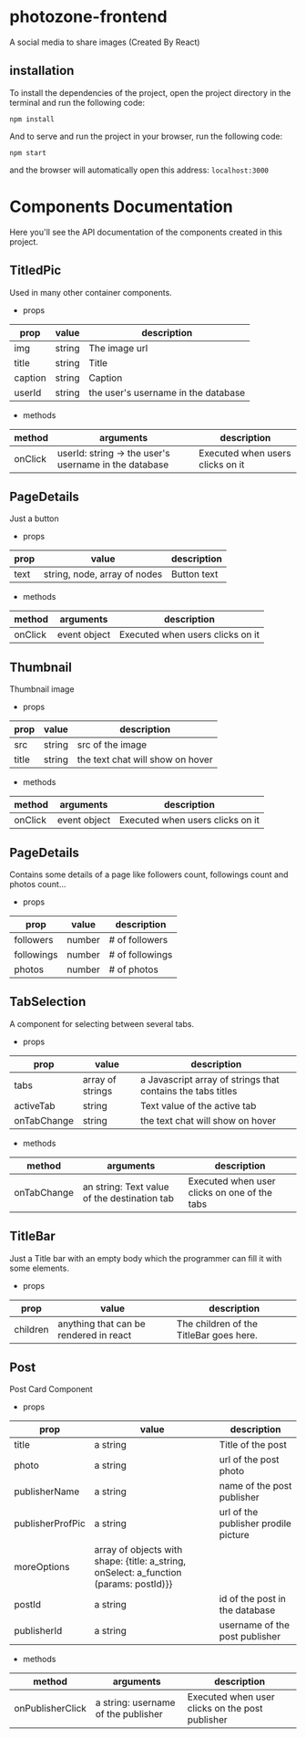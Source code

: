 # photozone-frontend
A social media to share images (Created By React)
## installation
To install the dependencies of the project, open the project directory in the terminal and run the following code:
```
npm install
```
And to serve and run the project in your browser, run the following code:
```
npm start
```
and the browser will automatically open this address: `localhost:3000`
# Components Documentation
Here you'll see the API documentation of the components created in this project.

## TitledPic
Used in many other container components.
- props

| prop    | value  | description   |
|---------|--------|---------------|
| img     | string | The image url |
| title   | string | Title         |
| caption | string | Caption       |
| userId | string | the user's username in the database       |

- methods

| method  | arguments                      | description   |
|---------|----------------------------------|---------------|
| onClick | userId: string -> the user's username in the database | Executed when users clicks on it |


## PageDetails
Just a button
- props

| prop    | value  | description   |
|---------|--------|---------------|
| text    | string, node, array of nodes |  Button text  |

- methods

| method  | arguments                      | description   |
|---------|----------------------------------|---------------|
| onClick | event object | Executed when users clicks on it|

## Thumbnail
Thumbnail image
- props

| prop    | value  | description   |
|---------|--------|---------------|
| src    | string |  src of the image  |
| title    | string |  the text chat will show on hover  |

- methods

| method  | arguments                      | description   |
|---------|----------------------------------|---------------|
| onClick | event object | Executed when users clicks on it|

## PageDetails
Contains some details of a page like followers count, followings count and photos count...
- props

| prop    | value  | description   |
|---------|--------|---------------|
| followers    | number |  # of followers  |
| followings    | number |  # of followings  |
| photos    | number |  # of photos  |

## TabSelection
A component for selecting between several tabs.
- props

| prop    | value  | description   |
|---------|--------|---------------|
| tabs    | array of strings |  a Javascript array of strings that contains the tabs titles |
| activeTab    | string |  Text value of the active tab  |
| onTabChange    | string |  the text chat will show on hover  |

- methods

| method  | arguments                      | description   |
|---------|----------------------------------|---------------|
| onTabChange | an string: Text value of the destination tab | Executed when user clicks on one of the tabs|



## TitleBar
Just a Title bar with an empty body which the programmer can fill it with some elements.
- props

| prop    | value  | description   |
|---------|--------|---------------|
| children    | anything that can be rendered in react | The children of the TitleBar goes here. |




## Post
Post Card Component

- props

| prop    | value  | description   |
|---------|--------|---------------|
| title | a string | Title of the post |
| photo | a string | url of the post photo |
| publisherName | a string | name of the post publisher |
| publisherProfPic | a string | url of the publisher prodile picture |
| moreOptions | array of objects with shape: {title: a_string, onSelect: a_function (params: postId)}} |  |
| postId | a string | id of the post in the database |
| publisherId | a string | username of the post publisher |

- methods

| method  | arguments                      | description   |
|---------|----------------------------------|---------------|
| onPublisherClick | a string: username of the publisher | Executed when user clicks on the post publisher|
